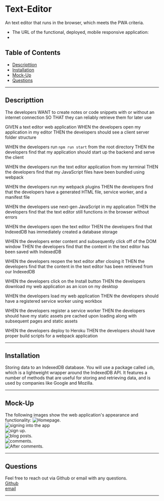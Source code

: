 # Text-Editor

An text editor that runs in the browser, which meets the PWA criteria.

- The URL of the functional, deployed, mobile responsive application:
- 

## Table of Contents

- [Descripttion](#descripttion)
- [Installation](#installation)
- [Mock-Up](#mock-up)
- [Questions](#questions)

---

## Descripttion

The developers WANT to create notes or code snippets with or without an internet connection
SO THAT they can reliably retrieve them for later use

GIVEN a text editor web application
WHEN the developers open my application in my editor
THEN the developers should see a client server folder structure

WHEN the developers run `npm run start` from the root directory
THEN the developers find that my application should start up the backend and serve the client

WHEN the developers run the text editor application from my terminal
THEN the developers find that my JavaScript files have been bundled using webpack

WHEN the developers run my webpack plugins
THEN the developers find that the developers have a generated HTML file, service worker, and a manifest file

WHEN the developers use next-gen JavaScript in my application
THEN the developers find that the text editor still functions in the browser without errors

WHEN the developers open the text editor
THEN the developers find that IndexedDB has immediately created a database storage

WHEN the developers enter content and subsequently click off of the DOM window
THEN the developers find that the content in the text editor has been saved with IndexedDB

WHEN the developers reopen the text editor after closing it
THEN the developers find that the content in the text editor has been retrieved from our IndexedDB

WHEN the developers click on the Install button
THEN the developers download my web application as an icon on my desktop

WHEN the developers load my web application
THEN the developers should have a registered service worker using workbox

WHEN the developers register a service worker
THEN the developers should have my static assets pre cached upon loading along with subsequent pages and static assets

WHEN the developers deploy to Heroku
THEN the developers should have proper build scripts for a webpack application

---

## Installation

Storing data to an IndexedDB database. You will use a package called `idb`, which is a lightweight wrapper around the IndexedDB API. It features a number of methods that are useful for storing and retrieving data, and is used by companies like Google and Mozilla.

---

## Mock-Up

The following images show the web application's appearance and functionality:
![Homepage.](./Assets/home.png)<br>
![signing into the app](./Assets/login.png)<br>
![sign up.](./Assets/signup.png)<br>
![blog posts.](./Assets/blog.png)<br>
![comments.](./Assets/comment.png)<br>
![After comments.](./Assets/aftercomment.png)<br>

---

## Questions

Feel free to reach out via Github or email with any questions. <br>
[Github](https://github.com/kayjinyi) <br>
[email](mailto:kayjinyi@gmail.com)

---
